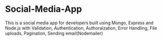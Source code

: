 # Social-Media-App
This is a social media app for developers built using Mongo, Express and Node.js with Validation, Authentication, Authoraization, Error Handling, File uploads,
Pagination, Sending email(Nodemailer)
 

